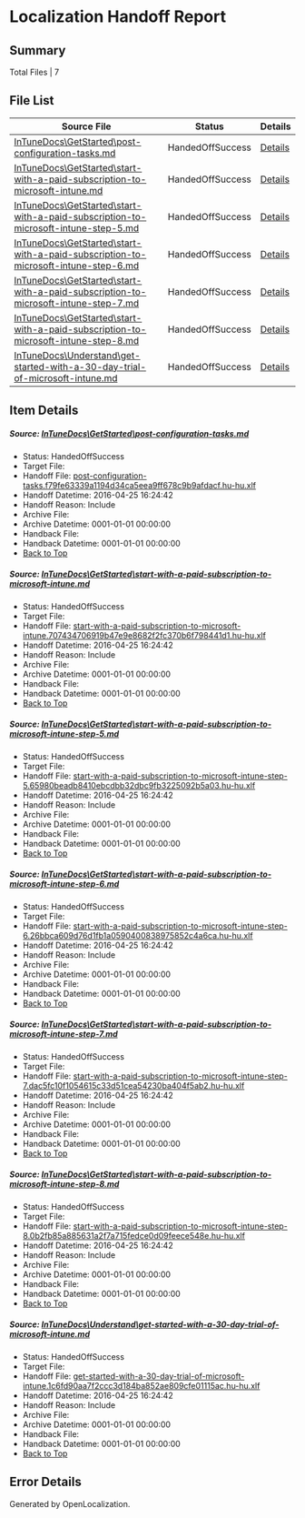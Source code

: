 # <a name='report-top'></a> Localization Handoff Report

## Summary
 Total Files | 7

## File List
 Source File | Status | Details 
 ----------- | ------ | ------- 
 [InTuneDocs\GetStarted\post-configuration-tasks.md](https://github.com/Microsoft/IntuneDocs-pr/blob/d20bb22286071e4dd51d3f16b9b3bfaf1b15d05b/InTuneDocs/GetStarted/post-configuration-tasks.md) | HandedOffSuccess | [Details](#cd83ab9088eb380758deadf776c464c085a161d5530)
 [InTuneDocs\GetStarted\start-with-a-paid-subscription-to-microsoft-intune.md](https://github.com/Microsoft/IntuneDocs-pr/blob/d20bb22286071e4dd51d3f16b9b3bfaf1b15d05b/InTuneDocs/GetStarted/start-with-a-paid-subscription-to-microsoft-intune.md) | HandedOffSuccess | [Details](#7f3143b70a936e3c30099305569682f51aeece96543)
 [InTuneDocs\GetStarted\start-with-a-paid-subscription-to-microsoft-intune-step-5.md](https://github.com/Microsoft/IntuneDocs-pr/blob/d20bb22286071e4dd51d3f16b9b3bfaf1b15d05b/InTuneDocs/GetStarted/start-with-a-paid-subscription-to-microsoft-intune-step-5.md) | HandedOffSuccess | [Details](#c14c00d59f6363b3200160bf4f98515cef5a1cba539)
 [InTuneDocs\GetStarted\start-with-a-paid-subscription-to-microsoft-intune-step-6.md](https://github.com/Microsoft/IntuneDocs-pr/blob/d20bb22286071e4dd51d3f16b9b3bfaf1b15d05b/InTuneDocs/GetStarted/start-with-a-paid-subscription-to-microsoft-intune-step-6.md) | HandedOffSuccess | [Details](#471a043c1e3640f382f01baf4f337c2f77b8cdcd540)
 [InTuneDocs\GetStarted\start-with-a-paid-subscription-to-microsoft-intune-step-7.md](https://github.com/Microsoft/IntuneDocs-pr/blob/d20bb22286071e4dd51d3f16b9b3bfaf1b15d05b/InTuneDocs/GetStarted/start-with-a-paid-subscription-to-microsoft-intune-step-7.md) | HandedOffSuccess | [Details](#c9f2a1438f84f8f697a1a3c6f79f7fbe10f353c3541)
 [InTuneDocs\GetStarted\start-with-a-paid-subscription-to-microsoft-intune-step-8.md](https://github.com/Microsoft/IntuneDocs-pr/blob/d20bb22286071e4dd51d3f16b9b3bfaf1b15d05b/InTuneDocs/GetStarted/start-with-a-paid-subscription-to-microsoft-intune-step-8.md) | HandedOffSuccess | [Details](#624d05b0906e8bcac5b79d4a782f6cc2347a315e542)
 [InTuneDocs\Understand\get-started-with-a-30-day-trial-of-microsoft-intune.md](https://github.com/Microsoft/IntuneDocs-pr/blob/d20bb22286071e4dd51d3f16b9b3bfaf1b15d05b/InTuneDocs/Understand/get-started-with-a-30-day-trial-of-microsoft-intune.md) | HandedOffSuccess | [Details](#ccde808c9e86ebc4484d6367a5ad34d8ba7574221133)

## Item Details
##### <a name='cd83ab9088eb380758deadf776c464c085a161d5530'></a> Source: [InTuneDocs\GetStarted\post-configuration-tasks.md](https://github.com/Microsoft/IntuneDocs-pr/blob/d20bb22286071e4dd51d3f16b9b3bfaf1b15d05b/InTuneDocs/GetStarted/post-configuration-tasks.md)
* Status: HandedOffSuccess
* Target File: 
* Handoff File: [post-configuration-tasks.f79fe63339a1194d34ca5eea9ff678c9b9afdacf.hu-hu.xlf](https://github.com/Microsoft/EM.handoff/blob/5d671fdb2b9d26aeee9715d897d40047ca4c5e9a/ol-handoff/Microsoft/IntuneDocs-pr.hu-hu/master/post-configuration-tasks.f79fe63339a1194d34ca5eea9ff678c9b9afdacf.hu-hu.xlf)
* Handoff Datetime: 2016-04-25 16:24:42
* Handoff Reason: Include
* Archive File: 
* Archive Datetime: 0001-01-01 00:00:00
* Handback File: 
* Handback Datetime: 0001-01-01 00:00:00
* [Back to Top](#report-top)

##### <a name='7f3143b70a936e3c30099305569682f51aeece96543'></a> Source: [InTuneDocs\GetStarted\start-with-a-paid-subscription-to-microsoft-intune.md](https://github.com/Microsoft/IntuneDocs-pr/blob/d20bb22286071e4dd51d3f16b9b3bfaf1b15d05b/InTuneDocs/GetStarted/start-with-a-paid-subscription-to-microsoft-intune.md)
* Status: HandedOffSuccess
* Target File: 
* Handoff File: [start-with-a-paid-subscription-to-microsoft-intune.707434706919b47e9e8682f2fc370b6f798441d1.hu-hu.xlf](https://github.com/Microsoft/EM.handoff/blob/5d671fdb2b9d26aeee9715d897d40047ca4c5e9a/ol-handoff/Microsoft/IntuneDocs-pr.hu-hu/master/start-with-a-paid-subscription-to-microsoft-intune.707434706919b47e9e8682f2fc370b6f798441d1.hu-hu.xlf)
* Handoff Datetime: 2016-04-25 16:24:42
* Handoff Reason: Include
* Archive File: 
* Archive Datetime: 0001-01-01 00:00:00
* Handback File: 
* Handback Datetime: 0001-01-01 00:00:00
* [Back to Top](#report-top)

##### <a name='c14c00d59f6363b3200160bf4f98515cef5a1cba539'></a> Source: [InTuneDocs\GetStarted\start-with-a-paid-subscription-to-microsoft-intune-step-5.md](https://github.com/Microsoft/IntuneDocs-pr/blob/d20bb22286071e4dd51d3f16b9b3bfaf1b15d05b/InTuneDocs/GetStarted/start-with-a-paid-subscription-to-microsoft-intune-step-5.md)
* Status: HandedOffSuccess
* Target File: 
* Handoff File: [start-with-a-paid-subscription-to-microsoft-intune-step-5.65980beadb8410ebcdbb32dbc9fb3225092b5a03.hu-hu.xlf](https://github.com/Microsoft/EM.handoff/blob/5d671fdb2b9d26aeee9715d897d40047ca4c5e9a/ol-handoff/Microsoft/IntuneDocs-pr.hu-hu/master/start-with-a-paid-subscription-to-microsoft-intune-step-5.65980beadb8410ebcdbb32dbc9fb3225092b5a03.hu-hu.xlf)
* Handoff Datetime: 2016-04-25 16:24:42
* Handoff Reason: Include
* Archive File: 
* Archive Datetime: 0001-01-01 00:00:00
* Handback File: 
* Handback Datetime: 0001-01-01 00:00:00
* [Back to Top](#report-top)

##### <a name='471a043c1e3640f382f01baf4f337c2f77b8cdcd540'></a> Source: [InTuneDocs\GetStarted\start-with-a-paid-subscription-to-microsoft-intune-step-6.md](https://github.com/Microsoft/IntuneDocs-pr/blob/d20bb22286071e4dd51d3f16b9b3bfaf1b15d05b/InTuneDocs/GetStarted/start-with-a-paid-subscription-to-microsoft-intune-step-6.md)
* Status: HandedOffSuccess
* Target File: 
* Handoff File: [start-with-a-paid-subscription-to-microsoft-intune-step-6.26bbca609d76d1fb1a0590400838975852c4a6ca.hu-hu.xlf](https://github.com/Microsoft/EM.handoff/blob/5d671fdb2b9d26aeee9715d897d40047ca4c5e9a/ol-handoff/Microsoft/IntuneDocs-pr.hu-hu/master/start-with-a-paid-subscription-to-microsoft-intune-step-6.26bbca609d76d1fb1a0590400838975852c4a6ca.hu-hu.xlf)
* Handoff Datetime: 2016-04-25 16:24:42
* Handoff Reason: Include
* Archive File: 
* Archive Datetime: 0001-01-01 00:00:00
* Handback File: 
* Handback Datetime: 0001-01-01 00:00:00
* [Back to Top](#report-top)

##### <a name='c9f2a1438f84f8f697a1a3c6f79f7fbe10f353c3541'></a> Source: [InTuneDocs\GetStarted\start-with-a-paid-subscription-to-microsoft-intune-step-7.md](https://github.com/Microsoft/IntuneDocs-pr/blob/d20bb22286071e4dd51d3f16b9b3bfaf1b15d05b/InTuneDocs/GetStarted/start-with-a-paid-subscription-to-microsoft-intune-step-7.md)
* Status: HandedOffSuccess
* Target File: 
* Handoff File: [start-with-a-paid-subscription-to-microsoft-intune-step-7.dac5fc10f1054615c33d51cea54230ba404f5ab2.hu-hu.xlf](https://github.com/Microsoft/EM.handoff/blob/5d671fdb2b9d26aeee9715d897d40047ca4c5e9a/ol-handoff/Microsoft/IntuneDocs-pr.hu-hu/master/start-with-a-paid-subscription-to-microsoft-intune-step-7.dac5fc10f1054615c33d51cea54230ba404f5ab2.hu-hu.xlf)
* Handoff Datetime: 2016-04-25 16:24:42
* Handoff Reason: Include
* Archive File: 
* Archive Datetime: 0001-01-01 00:00:00
* Handback File: 
* Handback Datetime: 0001-01-01 00:00:00
* [Back to Top](#report-top)

##### <a name='624d05b0906e8bcac5b79d4a782f6cc2347a315e542'></a> Source: [InTuneDocs\GetStarted\start-with-a-paid-subscription-to-microsoft-intune-step-8.md](https://github.com/Microsoft/IntuneDocs-pr/blob/d20bb22286071e4dd51d3f16b9b3bfaf1b15d05b/InTuneDocs/GetStarted/start-with-a-paid-subscription-to-microsoft-intune-step-8.md)
* Status: HandedOffSuccess
* Target File: 
* Handoff File: [start-with-a-paid-subscription-to-microsoft-intune-step-8.0b2fb85a885631a2f7a715fedce0d09feece548e.hu-hu.xlf](https://github.com/Microsoft/EM.handoff/blob/5d671fdb2b9d26aeee9715d897d40047ca4c5e9a/ol-handoff/Microsoft/IntuneDocs-pr.hu-hu/master/start-with-a-paid-subscription-to-microsoft-intune-step-8.0b2fb85a885631a2f7a715fedce0d09feece548e.hu-hu.xlf)
* Handoff Datetime: 2016-04-25 16:24:42
* Handoff Reason: Include
* Archive File: 
* Archive Datetime: 0001-01-01 00:00:00
* Handback File: 
* Handback Datetime: 0001-01-01 00:00:00
* [Back to Top](#report-top)

##### <a name='ccde808c9e86ebc4484d6367a5ad34d8ba7574221133'></a> Source: [InTuneDocs\Understand\get-started-with-a-30-day-trial-of-microsoft-intune.md](https://github.com/Microsoft/IntuneDocs-pr/blob/d20bb22286071e4dd51d3f16b9b3bfaf1b15d05b/InTuneDocs/Understand/get-started-with-a-30-day-trial-of-microsoft-intune.md)
* Status: HandedOffSuccess
* Target File: 
* Handoff File: [get-started-with-a-30-day-trial-of-microsoft-intune.1c6fd90aa7f2ccc3d184ba852ae809cfe01115ac.hu-hu.xlf](https://github.com/Microsoft/EM.handoff/blob/5d671fdb2b9d26aeee9715d897d40047ca4c5e9a/ol-handoff/Microsoft/IntuneDocs-pr.hu-hu/master/get-started-with-a-30-day-trial-of-microsoft-intune.1c6fd90aa7f2ccc3d184ba852ae809cfe01115ac.hu-hu.xlf)
* Handoff Datetime: 2016-04-25 16:24:42
* Handoff Reason: Include
* Archive File: 
* Archive Datetime: 0001-01-01 00:00:00
* Handback File: 
* Handback Datetime: 0001-01-01 00:00:00
* [Back to Top](#report-top)


## Error Details

Generated by OpenLocalization.
